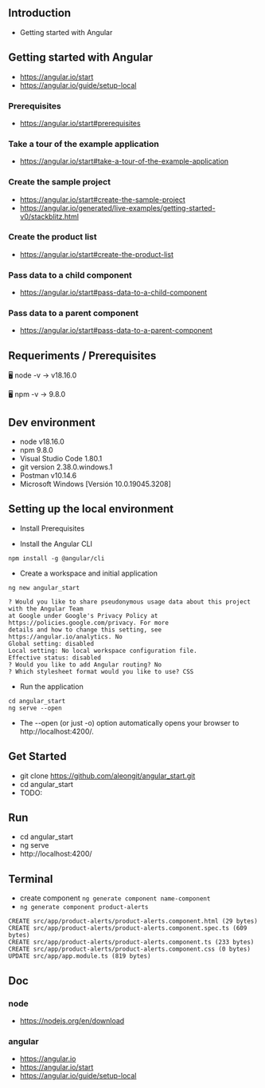## Introduction

- Getting started with Angular



## Getting started with Angular
- https://angular.io/start
- https://angular.io/guide/setup-local


### Prerequisites
- https://angular.io/start#prerequisites


### Take a tour of the example application
- https://angular.io/start#take-a-tour-of-the-example-application


### Create the sample project
- https://angular.io/start#create-the-sample-project
- https://angular.io/generated/live-examples/getting-started-v0/stackblitz.html


### Create the product list
- https://angular.io/start#create-the-product-list


### Pass data to a child component
- https://angular.io/start#pass-data-to-a-child-component


### Pass data to a parent component
- https://angular.io/start#pass-data-to-a-parent-component




## Requeriments / Prerequisites

🖥️ node -v
→ v18.16.0

🖥️ npm -v
→ 9.8.0



## Dev environment

- node v18.16.0
- npm 9.8.0
- Visual Studio Code 1.80.1
- git version 2.38.0.windows.1
- Postman v10.14.6
- Microsoft Windows [Versión 10.0.19045.3208]




## Setting up the local environment

- Install Prerequisites

- Install the Angular CLI
```
npm install -g @angular/cli
```

- Create a workspace and initial application
```
ng new angular_start
```
```
? Would you like to share pseudonymous usage data about this project with the Angular Team
at Google under Google's Privacy Policy at https://policies.google.com/privacy. For more
details and how to change this setting, see https://angular.io/analytics. No
Global setting: disabled
Local setting: No local workspace configuration file.
Effective status: disabled
? Would you like to add Angular routing? No
? Which stylesheet format would you like to use? CSS
```

- Run the application
```
cd angular_start
ng serve --open
```
- The --open (or just -o) option automatically opens your browser to http://localhost:4200/.



## Get Started

- git clone https://github.com/aleongit/angular_start.git
- cd angular_start
- TODO:



## Run

- cd angular_start
- ng serve
- http://localhost:4200/



## Terminal

- create component `ng generate component name-component`
- `ng generate component product-alerts`
```
CREATE src/app/product-alerts/product-alerts.component.html (29 bytes)
CREATE src/app/product-alerts/product-alerts.component.spec.ts (609 bytes)
CREATE src/app/product-alerts/product-alerts.component.ts (233 bytes)
CREATE src/app/product-alerts/product-alerts.component.css (0 bytes)
UPDATE src/app/app.module.ts (819 bytes)
```



## Doc

### node
- https://nodejs.org/en/download


### angular
- https://angular.io
- https://angular.io/start
- https://angular.io/guide/setup-local

